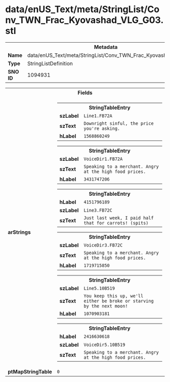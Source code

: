 <h1>data/enUS_Text/meta/StringList/Conv_TWN_Frac_Kyovashad_VLG_G03.stl</h1><table><tr><th colspan="100%">Metadata</th></tr><tr><td><b>Name</b></td><td>data/enUS_Text/meta/StringList/Conv_TWN_Frac_Kyovashad_VLG_G03.stl</td></tr><tr><td><b>Type</b></td><td>StringListDefinition</td></tr><tr><td><b>SNO ID</b></td><td>1094931</td></tr></table>

<table><tr><th colspan="100%">Fields</th></tr><tr><td><b>arStrings</b></td><td><table><tr><th colspan="100%">StringTableEntry</th></tr><tr><td><b>szLabel</b></td><td><code>Line1.FB72A</code></td></tr><tr><td><b>szText</b></td><td><code>Downright sinful, the price you're asking.</code></td></tr><tr><td><b>hLabel</b></td><td><code>1568860249</code></td></tr></table>


<table><tr><th colspan="100%">StringTableEntry</th></tr><tr><td><b>szLabel</b></td><td><code>VoiceDir1.FB72A</code></td></tr><tr><td><b>szText</b></td><td><code>Speaking to a merchant. Angry at the high food prices.</code></td></tr><tr><td><b>hLabel</b></td><td><code>3431747206</code></td></tr></table>


<table><tr><th colspan="100%">StringTableEntry</th></tr><tr><td><b>hLabel</b></td><td><code>4151796189</code></td></tr><tr><td><b>szLabel</b></td><td><code>Line3.FB72C</code></td></tr><tr><td><b>szText</b></td><td><code>Just last week, I paid half that for carrots! (spits)</code></td></tr></table>


<table><tr><th colspan="100%">StringTableEntry</th></tr><tr><td><b>szLabel</b></td><td><code>VoiceDir3.FB72C</code></td></tr><tr><td><b>szText</b></td><td><code>Speaking to a merchant. Angry at the high food prices.</code></td></tr><tr><td><b>hLabel</b></td><td><code>1719715850</code></td></tr></table>


<table><tr><th colspan="100%">StringTableEntry</th></tr><tr><td><b>szLabel</b></td><td><code>Line5.10B519</code></td></tr><tr><td><b>szText</b></td><td><code>You keep this up, we'll either be broke or starving by the next moon!</code></td></tr><tr><td><b>hLabel</b></td><td><code>1070903181</code></td></tr></table>


<table><tr><th colspan="100%">StringTableEntry</th></tr><tr><td><b>hLabel</b></td><td><code>2416630618</code></td></tr><tr><td><b>szLabel</b></td><td><code>VoiceDir5.10B519</code></td></tr><tr><td><b>szText</b></td><td><code>Speaking to a merchant. Angry at the high food prices.</code></td></tr></table>


</td></tr><tr><td><b>ptMapStringTable</b></td><td><code>0</code></td></tr></table>

